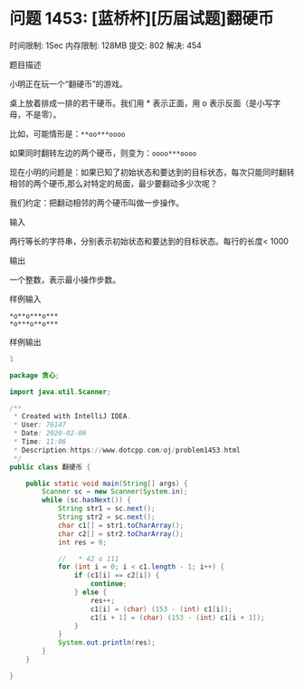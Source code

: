 

# 问题 1453: [蓝桥杯][历届试题]翻硬币

时间限制: 1Sec 内存限制: 128MB 提交: 802 解决: 454

题目描述

小明正在玩一个“翻硬币”的游戏。

桌上放着排成一排的若干硬币。我们用 * 表示正面，用 o 表示反面（是小写字母，不是零）。

比如，可能情形是：`**oo***oooo`

如果同时翻转左边的两个硬币，则变为：`oooo***oooo`

现在小明的问题是：如果已知了初始状态和要达到的目标状态，每次只能同时翻转相邻的两个硬币,那么对特定的局面，最少要翻动多少次呢？

我们约定：把翻动相邻的两个硬币叫做一步操作。



输入

两行等长的字符串，分别表示初始状态和要达到的目标状态。每行的长度< 1000 

输出

一个整数，表示最小操作步数。 

样例输入

```
*o**o***o*** 
*o***o**o*** 
```

样例输出

```java
1
```



```java
package 贪心;

import java.util.Scanner;

/**
 * Created with IntelliJ IDEA.
 * User: 76147
 * Date: 2020-02-06
 * Time: 11:06
 * Description:https://www.dotcpp.com/oj/problem1453.html
 */
public class 翻硬币 {

    public static void main(String[] args) {
        Scanner sc = new Scanner(System.in);
        while (sc.hasNext()) {
            String str1 = sc.next();
            String str2 = sc.next();
            char c1[] = str1.toCharArray();
            char c2[] = str2.toCharArray();
            int res = 0;

            //   * 42 o 111
            for (int i = 0; i < c1.length - 1; i++) {
                if (c1[i] == c2[i]) {
                    continue;
                } else {
                    res++;
                    c1[i] = (char) (153 - (int) c1[i]);
                    c1[i + 1] = (char) (153 - (int) c1[i + 1]);
                }
            }
            System.out.println(res);
        }
    }

}

```

